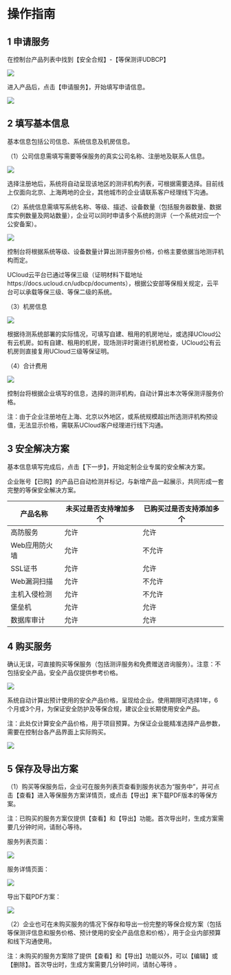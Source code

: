 

# 操作指南

## 1 申请服务

在控制台产品列表中找到【安全合规】-【等保测评UDBCP】

![](/images/cz1.png)

进入产品后，点击【申请服务】，开始填写申请信息。

![](/images/cz2.png)

## 2 填写基本信息

基本信息包括公司信息、系统信息及机房信息。

（1）公司信息需填写需要等保服务的真实公司名称、注册地及联系人信息。

![](/images/cz3.png)

选择注册地后，系统将自动呈现该地区的测评机构列表，可根据需要选择。目前线上仅面向北京、上海两地的企业，其他城市的企业请联系客户经理线下沟通。

（2）系统信息需填写系统名称、等级、描述、设备数量（包括服务器数量、数据库实例数量及网站数量），企业可以同时申请多个系统的测评（一个系统对应一个公安备案）。

![](/images/cz4.png)

控制台将根据系统等级、设备数量计算出测评服务价格，价格主要依据当地测评机构而定。

UCloud云平台已通过等保三级（证明材料下载地址https://docs.ucloud.cn/udbcp/documents），根据公安部等保相关规定，云平台可以承载等保三级、等保二级的系统。

（3）机房信息

![](/images/cz5.png)

根据待测系统部署的实际情况，可填写自建、租用的机房地址，或选择UCloud公有云机房。如有自建、租用的机房，现场测评时需进行机房检查，UCloud公有云机房则直接复用UCloud三级等保证明。

（4）合计费用

![](/images/cz6.png)

控制台将根据企业填写的信息，选择的测评机构，自动计算出本次等保测评服务价格。

注：由于企业注册地在上海、北京以外地区，或系统规模超出所选测评机构预设值，无法显示价格，需联系UCloud客户经理进行线下沟通。

## 3 安全解决方案

基本信息填写完成后，点击【下一步】，开始定制企业专属的安全解决方案。

企业账号【已购】的产品已自动检测并标记，与新增产品一起展示，共同形成一套完整的等保安全解决方案。

| 产品名称     | 未买过是否支持增加多个 | 已购买过是否支持添加多个 |
| -------- | ----------- | ------------ |
| 高防服务     | 允许          | 允许           |
| Web应用防火墙 | 允许          | 不允许          |
| SSL证书    | 允许          | 允许           |
| Web漏洞扫描  | 允许          | 不允许          |
| 主机入侵检测   | 允许          | 不允许          |
| 堡垒机      | 允许          | 允许           |
| 数据库审计    | 允许          | 允许           |

## 4 购买服务

确认无误，可直接购买等保服务（包括测评服务和免费赠送咨询服务）。注意：不包括安全产品，安全产品仅提供参考价格。

![](/images/cz14.png)

系统自动计算出预计使用的安全产品价格，呈现给企业。使用期限可选择1年，6个月或3个月，为保证安全防护及等保合规，建议企业长期使用安全产品。

<wrap
em>注：此处仅计算安全产品价格，用于项目预算。</wrap>为保证企业能精准选择产品参数，需要在控制台各产品界面上实际购买。

![](/images/cz15.png)

## 5 保存及导出方案

（1）购买等保服务后，企业可在服务列表页查看到服务状态为“服务中”，并可点击【查看】进入等保服务方案详情页，或点击【导出】来下载PDF版本的等保方案。

注：已购买的服务方案仅提供【查看】和【导出】功能。首次导出时，生成方案需要几分钟时间，请耐心等待。

服务列表页面：

![](/images/cz16.png)

服务详情页面：

![](/images/cz17.png)

导出下载PDF方案：

![](/images/cz18.png)

（2）企业也可在未购买服务的情况下保存和导出一份完整的等保合规方案（包括等保测评信息和服务价格、预计使用的安全产品信息和价格），用于企业内部预算和线下沟通使用。

注：未购买的服务方案除了提供【查看】和【导出】功能以外，可以【编辑】或【删除】。首次导出时，生成方案需要几分钟时间，请耐心等待 。
